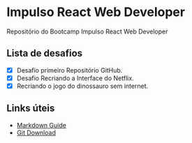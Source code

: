 # Impulso React Web Developer
Repositório do Bootcamp Impulso React Web Developer

## Lista de desafios

- [x] Desafio primeiro Repositório GitHub.
- [x] Desafio Recriando a Interface do Netflix.
- [x] Recriando o jogo do dinossauro sem internet.

## Links úteis
- [Markdown Guide](https://www.markdownguide.org/basic-syntax/)
- [Git Download](https://git-scm.com/)

